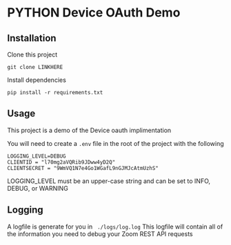 # PYTHON Device OAuth Demo

## Installation
Clone this project
```
git clone LINKHERE
```
Install dependencies
```
pip install -r requirements.txt
```

## Usage
This project is a demo of the Device oauth implimentation

You will need to create a ```.env``` file  in the root of the project with the following
```
LOGGING_LEVEL=DEBUG
CLIENTID = "l70mg2aVQRib9JDww4yD2Q"
CLIENTSECRET = "9WmVQ1N7e4Go1WGafL9nGJMJcAtmUzhS"
```
LOGGING_LEVEL must be an  upper-case string and can be set to INFO, DEBUG, or WARNING

## Logging
A logfile is generate for you in ``` ./logs/log.log```
This logfile will contain all of the information you need to debug your Zoom REST API requests